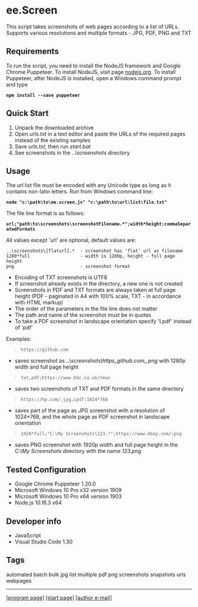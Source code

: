 # ee.Screen

This script takes screenshots of web pages according to a list of URLs. Supports various resolutions and multiple formats - JPG, PDF, PNG and TXT


## Requirements

To run the script, you need to install the NodeJS framework and Google Chrome Puppeteer. To install NodeJS, visit page [nodejs.org](https://nodejs.org). To install Puppeteer, after NodeJS is installed, open a Windows command prompt and type

**`npm install --save puppeteer`**



## Quick Start

1. Unpack the downloaded archive
2. Open *urls.txt* in a text editor and paste the URLs of the required pages instead of the existing samples
3. Save *urls.txt*, then run *start.bat*
4. See screenshots in the *..\screenshots* directory



## Usage

The url list file must be encoded with any Unicode type as long as it contains non-latin letters. Run from Windows command line:

**`node "c:\path\to\ee.screen.js" "c:\path\to\url\list\file.txt"`**

The file line format is as follows:

**`url;"path\to\screenshots\screenshotFilename.*";width*height;commaSeparatedFormats`**

All values except 'url' are optional, default values are:

```
..\screenshots\[flaturl].*  - screenshot has 'flat' url as filename
1280*full                   - width is 1280p, height - full page height
png                         - screenshot format
```

* Encoding of TXT screenshots is UTF8
* If screenshot already exists in the directory, a new one is not created
* Screenshots in PDF and TXT formats are always taken at full page height (PDF - paginated in A4 with 100% scale, TXT - in accordance with HTML markup)
* The order of the parameters in the file line does not matter
* The path and name of the screenshot must be in quotes
* To take a PDF screenshot in landscape orientation specify 'Lpdf' instead of 'pdf'

Examples:

>     https://github.com

* saves screenshot as *..\screenshots\https_github.com_.png* with 1280p width and full page height

>     txt,pdf;https://www.bbc.co.uk/news

* saves two screenshots of TXT and PDF formats in the same directory

>     https://hp.com/;jpg,Lpdf;1024*768

* saves part of the page as JPG screenshot with a resolution of 1024*768, and the whole page as PDF screenshot in landscape orientation

>     1920*full;"C:\My Screenshots\123.*";https://www.ebay.com/;png

* saves PNG screenshot with 1920p width and full page height in the *C:\My Screenshots* directory with the name *123.png*



## Tested Configuration

* Google Chrome Puppeteer 1.20.0
* Microsoft Windows 10 Pro x32 version 1909
* Microsoft Windows 10 Pro x64 version 1903
* Node.js 10.16.3 x64



## Developer info

* JavaScript
* Visual Studio Code 1.30



## Tags

automated batch bulk jpg list multiple pdf png screenshots snapshots urls webpages

---
[[program page]](https://rytsikau.github.io/ee.Screen) [[start page]](https://rytsikau.github.io) [[author e-mail]](mailto:y.rytsikau@gmail.com)

